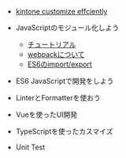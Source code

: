 - [kintone customize effciently](home.md)

- JavaScriptのモジュール化しよう
  - [チュートリアル](doc/module/tutorial)
  - [webpackについて](doc/module/webpack)
  - [ES6のimport/export](doc/module/es6-import)

- ES6 JavaScriptで開発をしよう

- LinterとFormatterを使おう

- Vueを使ったUI開発

- TypeScriptを使ったカスマイズ

- Unit Test